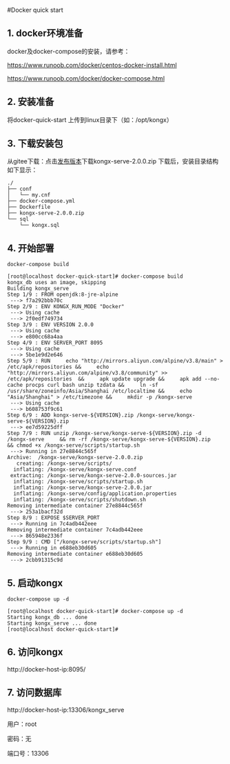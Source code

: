 #Docker quick start
## 1. docker环境准备
docker及docker-compose的安装，请参考：

https://www.runoob.com/docker/centos-docker-install.html

https://www.runoob.com/docker/docker-compose.html
## 2. 安装准备
将docker-quick-start 上传到linux目录下（如：/opt/kongx）
## 3. 下载安装包
从gitee下载：点击[发布版本](https://gitee.com/raoxy/kongx/releases)下载kongx-serve-2.0.0.zip
下载后，安装目录结构如下显示：
```text
./
├── conf
│   └── my.cnf
├── docker-compose.yml
├── Dockerfile
├── kongx-serve-2.0.0.zip
└── sql
    └── kongx.sql

```
## 4. 开始部署
```shell script
docker-compose build
```
```text
[root@localhost docker-quick-start]# docker-compose build
kongx_db uses an image, skipping
Building kongx_serve
Step 1/9 : FROM openjdk:8-jre-alpine
 ---> f7a292bbb70c
Step 2/9 : ENV KONGX_RUN_MODE "Docker"
 ---> Using cache
 ---> 2f0edf749734
Step 3/9 : ENV VERSION 2.0.0
 ---> Using cache
 ---> e800cc68a4aa
Step 4/9 : ENV SERVER_PORT 8095
 ---> Using cache
 ---> 5be1e9d2e646
Step 5/9 : RUN     echo "http://mirrors.aliyun.com/alpine/v3.8/main" > /etc/apk/repositories &&     echo "http://mirrors.aliyun.com/alpine/v3.8/community" >> /etc/apk/repositories  &&     apk update upgrade &&     apk add --no-cache procps curl bash unzip tzdata &&     ln -sf /usr/share/zoneinfo/Asia/Shanghai /etc/localtime &&     echo "Asia/Shanghai" > /etc/timezone &&     mkdir -p /kongx-serve
 ---> Using cache
 ---> b608753f9c61
Step 6/9 : ADD kongx-serve-${VERSION}.zip /kongx-serve/kongx-serve-${VERSION}.zip
 ---> ee7d59225dff
Step 7/9 : RUN unzip /kongx-serve/kongx-serve-${VERSION}.zip -d /kongx-serve     && rm -rf /kongx-serve/kongx-serve-${VERSION}.zip     && chmod +x /kongx-serve/scripts/startup.sh
 ---> Running in 27e8844c565f
Archive:  /kongx-serve/kongx-serve-2.0.0.zip
   creating: /kongx-serve/scripts/
  inflating: /kongx-serve/kongx-serve.conf  
 extracting: /kongx-serve/kongx-serve-2.0.0-sources.jar  
  inflating: /kongx-serve/scripts/startup.sh  
  inflating: /kongx-serve/kongx-serve-2.0.0.jar  
  inflating: /kongx-serve/config/application.properties  
  inflating: /kongx-serve/scripts/shutdown.sh  
Removing intermediate container 27e8844c565f
 ---> 253a1bacf32d
Step 8/9 : EXPOSE $SERVER_PORT
 ---> Running in 7c4adb442eee
Removing intermediate container 7c4adb442eee
 ---> 865948e2336f
Step 9/9 : CMD ["/kongx-serve/scripts/startup.sh"]
 ---> Running in e688eb30d605
Removing intermediate container e688eb30d605
 ---> 2cbb91315c9d
```
## 5. 启动kongx
```shell script
docker-compose up -d
```
```text
[root@localhost docker-quick-start]# docker-compose up -d
Starting kongx_db ... done
Starting kongx_serve ... done
[root@localhost docker-quick-start]# 
```

## 6. 访问kongx
http://docker-host-ip:8095/

## 7. 访问数据库
http://docker-host-ip:13306/kongx_serve

用户：root 

密码：无 

端口号：13306
